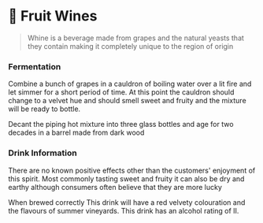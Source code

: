 # 🍷 Fruit Wines

> Whine is a beverage made from grapes and the natural yeasts that they contain making it completely unique to the region of origin

### Fermentation

Combine a bunch of grapes in a cauldron of boiling water over a lit fire and let simmer for a short period of time. At this point the cauldron should change to a velvet hue and should smell sweet and fruity and the mixture will be ready to bottle.

Decant the piping hot mixture into three glass bottles and age for two decades in a barrel made from dark wood

### Drink Information

There are no known positive effects other than the customers' enjoyment of this spirit. Most commonly tasting sweet and fruity it can also be dry and earthy although consumers often believe that they are more lucky

When brewed correctly This drink will have a red velvety colouration and the flavours of summer vineyards. This drink has an alcohol rating of II.
